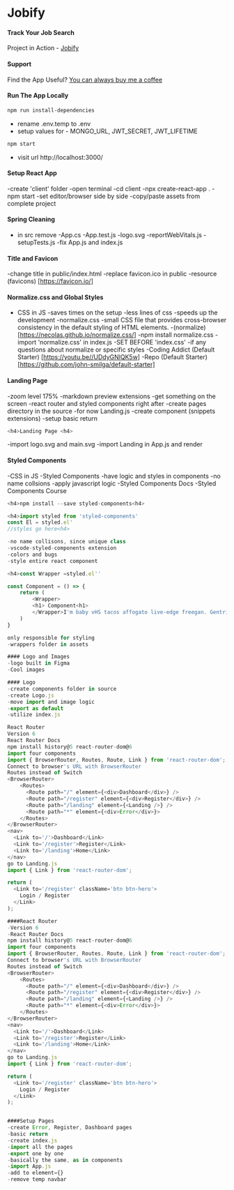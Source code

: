 # Jobify

#### Track Your Job Search

Project in Action - [Jobify](https://www.jobify.live/)

#### Support

Find the App Useful? [You can always buy me a coffee](https://www.buymeacoffee.com/johnsmilga)

#### Run The App Locally

```sh
npm run install-dependencies
```

- rename .env.temp to .env
- setup values for - MONGO_URL, JWT_SECRET, JWT_LIFETIME

```sh
npm start
```

- visit url http://localhost:3000/

#### Setup React App

-create 'client' folder
-open terminal
-cd client
-npx create-react-app .
-npm start
-set editor/browser side by side
-copy/paste assets from complete project

#### Spring Cleaning

- in src remove
-App.cs
-App.test.js
-logo.svg
-reportWebVitals.js
-setupTests.js
-fix App.js and index.js

#### Title and Favicon
-change title in public/index.html
-replace favicon.ico in public
-resource (favicons) [https://favicon.io/]


#### Normalize.css and Global Styles
- CSS in JS
-saves times on the setup
-less lines of css
-speeds up the development 
-normalize.css
-small CSS file that provides cross-browser consistency in the default styling of HTML elements.
-(normalize) [https://necolas.github.io/normalize.css/]
-npm install normalize.css
-import 'normalize.css' in index.js
-SET BEFORE 'index.css'
-if any questions about normalize or specific styles
-Coding Addict (Default Starter) [https://youtu.be//UDdyGNlQK5w]
-Repo (Default Starter) [https://github.com/john-smilga/default-starter]

#### Landing Page

-zoom level 175%
-markdown preview extensions
-get something on the screen
-react router and styled components right after
-create pages directory in the source
-for now Landing.js
-create component (snippets extensions)
-setup basic return

```js
<h4>Landing Page <h4>
```

-import logo.svg and main.svg
-import Landing in App.js and render

#### Styled Components
-CSS in JS
-Styled Components
-have logic and styles in components
-no name collsions
-apply javascript logic
-Styled Components Docs
-Styled Components Course

```js
<h4>npm install --save styled-components<h4>

<h4>import styled from 'styled-components'
const El = styled.el'
//styles go here<h4>

-no name collisons, since unique class
-vscode-styled-components extension
-colors and bugs
-style entire react component 

<h4>const Wrapper =styled.el''

const Component = () => {
    return (
        <Wrapper>
        <h1> Component<h1>
        </Wrapper>I'm baby vHS tacos affogato live-edge freegan. Gentrify sustainable asymmetrical, franzen bruh man braid pitchfork. Activated charcoal meh gastropub, master cleanse squid microdosing man bun sriracha synth ethical neutra flexitarian flannel
    )
}

only responsible for styling
-wrappers folder in assets

#### Logo and Images
-logo built in Figma
-Cool images

#### Logo
-create components folder in source
-create Logo.js
-move import and image logic
-export as default
-utilize index.js

React Router
Version 6
React Router Docs
npm install history@5 react-router-dom@6
import four components
import { BrowserRouter, Routes, Route, Link } from 'react-router-dom';
Connect to browser's URL with BrowserRouter
Routes instead of Switch
<BrowserRouter>
    <Routes>
      <Route path="/" element={<div>Dashboard</div>} />
      <Route path="/register" element={<div>Register</div>} />
      <Route path="/landing" element={<Landing />} />
      <Route path="*" element={<div>Error</div>}>
    </Routes>
</BrowserRouter>
<nav>
  <Link to='/'>Dashboard</Link>
  <Link to='/register'>Register</Link>
  <Link to='/landing'>Home</Link>
</nav>
go to Landing.js
import { Link } from 'react-router-dom';

return (
  <Link to='/register' className='btn btn-hero'>
    Login / Register
  </Link>
);

####React Router
-Version 6
-React Router Docs
npm install history@5 react-router-dom@6
import four components
import { BrowserRouter, Routes, Route, Link } from 'react-router-dom';
Connect to browser's URL with BrowserRouter
Routes instead of Switch
<BrowserRouter>
    <Routes>
      <Route path="/" element={<div>Dashboard</div>} />
      <Route path="/register" element={<div>Register</div>} />
      <Route path="/landing" element={<Landing />} />
      <Route path="*" element={<div>Error</div>}>
    </Routes>
</BrowserRouter>
<nav>
  <Link to='/'>Dashboard</Link>
  <Link to='/register'>Register</Link>
  <Link to='/landing'>Home</Link>
</nav>
go to Landing.js
import { Link } from 'react-router-dom';

return (
  <Link to='/register' className='btn btn-hero'>
    Login / Register
  </Link>
);


####Setup Pages
-create Error, Register, Dashboard pages
-basic return
-create index.js
-import all the pages
-export one by one
-basically the same, as in components
-import App.js
-add to element={}
-remove temp navbar


